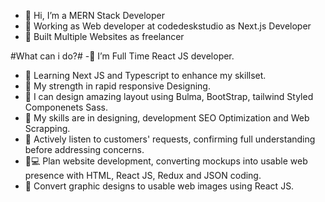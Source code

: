 - 👋  Hi, I’m a MERN Stack Developer
- 🌱  Working as Web developer at codedeskstudio as Next.js Developer
- 🚀  Built Multiple Websites as freelancer

 #What can i do?#
-🌱 I’m Full Time React JS developer.
- 🌱 Learning Next JS and Typescript to enhance my skillset.
- 💪 My strength in rapid responsive Designing.
- 🎨 I can design amazing layout using Bulma, BootStrap, tailwind Styled Componenets Sass.
- 👯 My skills are in designing, development SEO Optimization and Web Scrapping.
- 📝 Actively listen to customers' requests, confirming full understanding before addressing concerns.
- 🧑💻 Plan website development, converting mockups into usable web presence with HTML, React JS, Redux and JSON coding.
- 🔨 Convert graphic designs to usable web images using React JS.

<!---
Sajjadhussain197/Sajjadhussain197 is a ✨ special ✨ repository because its `README.md` (this file) appears on your GitHub profile.
You can click the Preview link to take a look at your changes.
--->
